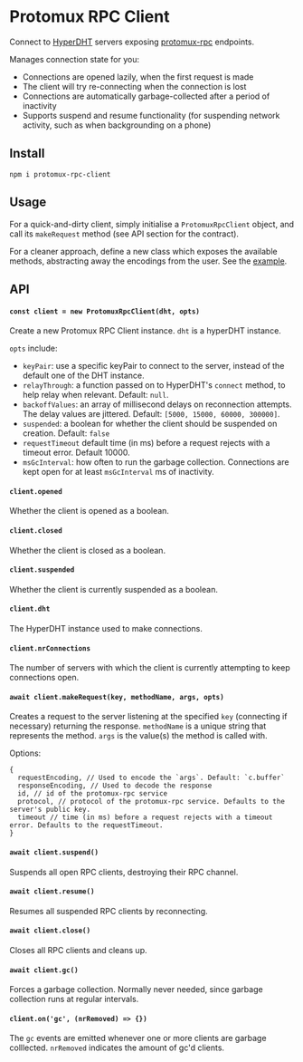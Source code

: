 # Protomux RPC Client

Connect to [HyperDHT](https://github.com/holepunchto/hyperdht) servers exposing [protomux-rpc](https://github.com/holepunchto/protomux-rpc) endpoints.

Manages connection state for you:
- Connections are opened lazily, when the first request is made
- The client will try re-connecting when the connection is lost
- Connections are automatically garbage-collected after a period of inactivity
- Supports suspend and resume functionality (for suspending network activity, such as when backgrounding on a phone)

## Install

```
npm i protomux-rpc-client
```

## Usage

For a quick-and-dirty client, simply initialise a `ProtomuxRpcClient` object, and call its `makeRequest` method (see API section for the contract).

For a cleaner approach, define a new class which exposes the available methods, abstracting away the encodings from the user. See the [example](example.js).

## API

#### `const client = new ProtomuxRpcClient(dht, opts)`

Create a new Protomux RPC Client instance. `dht` is a hyperDHT instance.

`opts` include:
- `keyPair`: use a specific keyPair to connect to the server, instead of the default one of the DHT instance.
- `relayThrough`: a function passed on to HyperDHT's `connect` method, to help relay when relevant. Default: `null`.
- `backoffValues`: an array of millisecond delays on reconnection attempts. The delay values are jittered. Default: `[5000, 15000, 60000, 300000]`.
- `suspended`: a boolean for whether the client should be suspended on creation. Default: `false`
- `requestTimeout` default time (in ms) before a request rejects with a timeout error. Default 10000.
- `msGcInterval`: how often to run the garbage collection. Connections are kept open for at least `msGcInterval` ms of inactivity.

#### `client.opened`

Whether the client is opened as a boolean.

#### `client.closed`

Whether the client is closed as a boolean.

#### `client.suspended`

Whether the client is currently suspended as a boolean.

#### `client.dht`

The HyperDHT instance used to make connections.

#### `client.nrConnections`

The number of servers with which the client is currently attempting to keep connections open.

#### `await client.makeRequest(key, methodName, args, opts)`

Creates a request to the server listening at the specified `key` (connecting if necessary) returning the response. `methodName` is a unique string that represents the method. `args` is the value(s) the method is called with.

Options:

```
{
  requestEncoding, // Used to encode the `args`. Default: `c.buffer`
  responseEncoding, // Used to decode the response
  id, // id of the protomux-rpc service
  protocol, // protocol of the protomux-rpc service. Defaults to the server's public key.
  timeout // time (in ms) before a request rejects with a timeout error. Defaults to the requestTimeout.
}
```

#### `await client.suspend()`

Suspends all open RPC clients, destroying their RPC channel.

#### `await client.resume()`

Resumes all suspended RPC clients by reconnecting.

#### `await client.close()`

Closes all RPC clients and cleans up.

#### `await client.gc()`

Forces a garbage collection. Normally never needed, since garbage collection runs at regular intervals.

#### `client.on('gc', (nrRemoved) => {})`

The `gc` events are emitted whenever one or more clients are garbage colllected. `nrRemoved` indicates the amount of gc'd clients.
